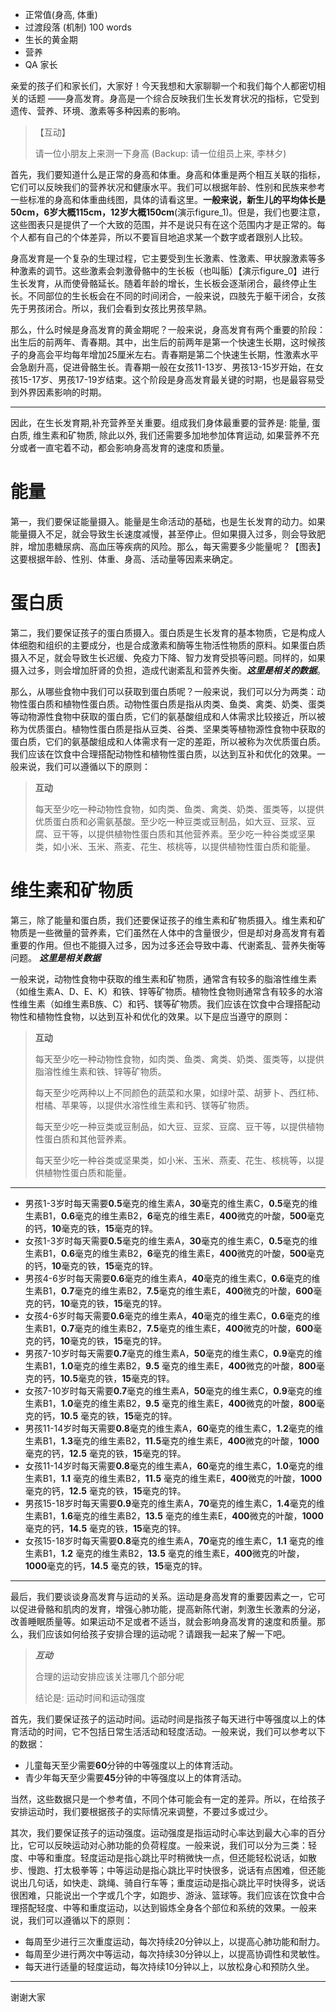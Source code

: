 
- 正常值(身高, 体重)
- 过渡段落 (机制) 100 words
- 生长的黄金期
- 营养
- QA 家长

亲爱的孩子们和家长们，大家好！今天我想和大家聊聊一个和我们每个人都密切相关的话题
——身高发育。身高是一个综合反映我们生长发育状况的指标，它受到遗传、营养、环境、激素等多种因素的影响。

> 【互动】 
>
> 请一位小朋友上来测一下身高  (Backup: 请一位组员上来, 李林夕)

首先，我们要知道什么是正常的身高和体重。身高和体重是两个相互关联的指标，它们可以反映我们的营养状况和健康水平。我们可以根据年龄、性别和民族来参考一些标准的身高和体重曲线图，具体的请看这里。**一般来说，新生儿的平均体长是50cm，6岁大概115cm，12岁大概150cm**(演示figure_1)。但是，我们也要注意，这些图表只是提供了一个大致的范围，并不是说只有在这个范围内才是正常的。每个人都有自己的个体差异，所以不要盲目地追求某一个数字或者跟别人比较。

身高发育是一个复杂的生理过程，它主要受到生长激素、性激素、甲状腺激素等多种激素的调节。这些激素会刺激骨骼中的生长板（也叫骺）【演示figure_0】进行生长发育，从而使骨骼延长。随着年龄的增长，生长板会逐渐闭合，最终停止生长。不同部位的生长板会在不同的时间闭合，一般来说，四肢先于躯干闭合，女孩先于男孩闭合。所以，我们会看到女孩比男孩早熟。

那么，什么时候是身高发育的黄金期呢？一般来说，身高发育有两个重要的阶段：出生后的前两年、青春期。其中，出生后的前两年是第一个快速生长期，这时候孩子的身高会平均每年增加25厘米左右。青春期是第二个快速生长期，性激素水平会急剧升高，促进骨骼生长。青春期一般在女孩11-13岁、男孩13-15岁开始，在女孩15-17岁、男孩17-19岁结束。这个阶段是身高发育最关键的时期，也是最容易受到外界因素影响的时期。

---

因此，在生长发育期,补充营养至关重要。组成我们身体最重要的营养是: 能量, 蛋白质, 维生素和矿物质, 除此以外, 我们还需要多加地参加体育运动, 如果营养不充分或者一直宅着不动，都会影响身高发育的速度和质量。

# 能量

第一，我们要保证能量摄入。能量是生命活动的基础，也是生长发育的动力。如果能量摄入不足，就会导致生长速度减慢，甚至停止。但如果摄入过多，则会导致肥胖，增加患糖尿病、高血压等疾病的风险。那么，每天需要多少能量呢？【图表】这要根据年龄、性别、体重、身高、活动量等因素来确定。

# 蛋白质

第二，我们要保证孩子的蛋白质摄入。蛋白质是生长发育的基本物质，它是构成人体细胞和组织的主要成分，也是合成激素和酶等生物活性物质的原料。如果蛋白质摄入不足，就会导致生长迟缓、免疫力下降、智力发育受损等问题。同样的，如果摄入过多，则会增加肝肾的负担，造成代谢紊乱和营养失衡。***这里是相关的数据***。

那么，从哪些食物中我们可以获取到蛋白质呢？一般来说，我们可以分为两类：动物性蛋白质和植物性蛋白质。动物性蛋白质是指从肉类、鱼类、禽类、奶类、蛋类等动物源性食物中获取的蛋白质，它们的氨基酸组成和人体需求比较接近，所以被称为优质蛋白。植物性蛋白质是指从豆类、谷类、坚果类等植物源性食物中获取的蛋白质，它们的氨基酸组成和人体需求有一定的差距，所以被称为次优质蛋白质。我们应该在饮食中合理搭配动物性和植物性蛋白质，以达到互补和优化的效果。一般来说，我们可以遵循以下的原则：



> **互动**
> 
> 每天至少吃一种动物性食物，如肉类、鱼类、禽类、奶类、蛋类等，以提供优质蛋白质和必需氨基酸。至少吃一种豆类或豆制品，如大豆、豆浆、豆腐、豆干等，以提供植物性蛋白质和其他营养素。至少吃一种谷类或坚果类，如小米、玉米、燕麦、花生、核桃等，以提供植物性蛋白质和能量。



# 维生素和矿物质

第三，除了能量和蛋白质，我们还要保证孩子的维生素和矿物质摄入。维生素和矿物质是一些微量的营养素，它们虽然在人体中的含量很少，但是却对身高发育有着重要的作用。但也不能摄入过多，因为过多还会导致中毒、代谢紊乱、营养失衡等问题。 ***这里是相关数据***

一般来说，动物性食物中获取的维生素和矿物质，通常含有较多的脂溶性维生素（如维生素A、D、E、K）和铁、锌等矿物质。植物性食物则通常含有较多的水溶性维生素（如维生素B族、C）和钙、镁等矿物质。我们应该在饮食中合理搭配动物性和植物性食物，以达到互补和优化的效果。以下是应当遵守的原则：

> **互动**
> 
> 每天至少吃一种动物性食物，如肉类、鱼类、禽类、奶类、蛋类等，以提供脂溶性维生素和铁、锌等矿物质。
> 
> 每天至少吃两种以上不同颜色的蔬菜和水果，如绿叶菜、胡萝卜、西红柿、柑橘、苹果等，以提供水溶性维生素和钙、镁等矿物质。
> 
> 每天至少吃一种豆类或豆制品，如大豆、豆浆、豆腐、豆干等，以提供植物性蛋白质和其他营养素。
> 
> 每天至少吃一种谷类或坚果类，如小米、玉米、燕麦、花生、核桃等，以提供植物性蛋白质和能量。

----

- 男孩1-3岁时每天需要**0.5**毫克的维生素A，**30**毫克的维生素C，**0.5**毫克的维生素B1，**0.6**毫克的维生素B2，**6**毫克的维生素E，**400**微克的叶酸，**500**毫克的钙，**10**毫克的铁，**15**毫克的锌。
- 女孩1-3岁时每天需要**0.5**毫克的维生素A，**30**毫克的维生素C，**0.5**毫克的维生素B1，**0.6**毫克的维生素B2，**6**毫克的维生素E，**400**微克的叶酸，**500**毫克的钙，**10**毫克的铁，**15**毫克的锌。
- 男孩4-6岁时每天需要**0.6**毫克的维生素A，**40**毫克的维生素C，**0.6**毫克的维生素B1，**0.7**毫克的维生素B2，**7.5**毫克的维生素E，**400**微克的叶酸，**600**毫克的钙，**10**毫克的铁，**15**毫克的锌。
- 女孩4-6岁时每天需要**0.6**毫克的维生素A，**40**毫克的维生素C，**0.6**毫克的维生素B1，**0.7**毫克的维生素B2，**7.5**毫克的维生素E，**400**微克的叶酸，**600**毫克的钙，**10**毫克的铁，**15**毫克的锌。
- 男孩7-10岁时每天需要**0.7**毫克的维生素A，**50**毫克的维生素C，**0.9**毫克的维生素B1，**1.0**毫克的维生素B2，**9.5**
毫克的维生素E，**400**微克的叶酸，**800**毫克的钙，**10.5**毫克的铁，**15**毫克的锌。
- 女孩7-10岁时每天需要**0.7**毫克的维生素A，**50**毫克的维生素C，**0.9**毫克的维生素B1，**1.0**毫克的维生素B2，**9.5**
毫克的维生素E，**400**微克的叶酸，**800**毫克的钙，**10.5**
毫克的铁，**15**毫克的锌。
- 男孩11-14岁时每天需要**0.8**毫克的维生素A，**60**毫克的维生素C，**1.2**毫克的维生素B1，**1.3**毫克的维生素B2，**11.5**毫克的维生素E，**400**微克的叶酸，**1000**毫克的钙，**12.5**
毫克的铁，**15**毫克的锌。
- 女孩11-14岁时每天需要**0.8**毫克的维生素A，**60**毫克的维生素C，**1.0**毫克的维生素B1，**1.1**
毫克的维生素B2，**11.5**
毫克的维生素E，**400**微克的叶酸，**1000**毫克的钙，**12.5**
毫克的铁，**15**毫克的锌。
- 男孩15-18岁时每天需要**0.9**毫克的维生素A，**70**毫克的维生素C，**1.4**毫克的维生素B1，**1.6**毫克的维生素B2，**13.5**
毫克的维生素E，**400**微克的叶酸，**1000**毫克的钙，**14.5**
毫克的铁，**15**毫克的锌。
- 女孩15-18岁时每天需要**0.8**毫克的维生素A，**70**毫克的维生素C，**1.1**
毫克的维生素B1，**1.2**
毫克的维生素B2，**13.5**
毫克的维生素E，**400**微克的叶酸，**1000**毫克的钙，**14.5**
毫克的铁，**15**毫克的锌。

---

最后，我们要谈谈身高发育与运动的关系。运动是身高发育的重要因素之一，它可以促进骨骼和肌肉的发育，增强心肺功能，提高新陈代谢，刺激生长激素的分泌，改善睡眠质量等。如果运动不足或者不适当，就会影响身高发育的速度和质量。那么，我们应该如何给孩子安排合理的运动呢？请跟我一起来了解一下吧。

> ***互动***
>
> 合理的运动安排应该关注哪几个部分呢
>
> 结论是: 运动时间和运动强度

首先，我们要保证孩子的运动时间。运动时间是指孩子每天进行中等强度以上的体育活动的时间，它不包括日常生活活动和轻度活动。一般来说，我们可以参考以下的数据：

- 儿童每天至少需要**60**分钟的中等强度以上的体育活动。
- 青少年每天至少需要**45**分钟的中等强度以上的体育活动。

当然，这些数据只是一个参考值，不同个体可能会有一定的差异。所以，在给孩子安排运动时，我们要根据孩子的实际情况来调整，不要过多或过少。

其次，我们要保证孩子的运动强度。运动强度是指运动时心率达到最大心率的百分比，它可以反映运动对心肺功能的负荷程度。一般来说，我们可以分为三类：轻度、中等和重度。轻度运动是指心跳比平时稍微快一点，但还能轻松说话，如散步、慢跑、打太极拳等；中等运动是指心跳比平时快很多，说话有点困难，但还能说出几句话，如快走、跳绳、骑自行车等；重度运动是指心跳比平时快得多，说话很困难，只能说出一个字或几个字，如跑步、游泳、篮球等。我们应该在饮食中合理搭配轻度、中等和重度运动，以达到锻炼全身各个部位和系统的效果。一般来说，我们可以遵循以下的原则：

- 每周至少进行三次重度运动，每次持续20分钟以上，以提高心肺功能和耐力。
- 每周至少进行两次中等运动，每次持续30分钟以上，以提高协调性和灵敏性。
- 每天进行适量的轻度运动，每次持续10分钟以上，以放松身心和预防久坐。

---

谢谢大家
